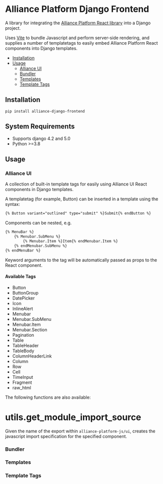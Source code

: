 # Alliance Platform Django Frontend

A library for integrating the [Alliance Platform React library](https://github.com/AllianceSoftware/alliance-platform-js) into a Django project.

Uses [Vite](https://vitejs.dev/) to bundle Javascript and perform server-side rendering, and supplies a number of templatetags to easily embed Alliance Platform React components into Django templates.

* [Installation](#installation)
* [Usage](#usage)
    * [Alliance UI](#alliance-ui)
    * [Bundler](#bundler)
    * [Templates](#templates)
    * [Template Tags](#template-tags)

## Installation

`pip install alliance-django-frontend`

## System Requirements

* Supports django 4.2 and 5.0
* Python >=3.8

## Usage

### Alliance UI

A collection of built-in template tags for easily using Alliance UI React components in Django templates.


A templatetag (for example, Button) can be inserted in a template using the syntax:
```html
{% Button variant="outlined" type="submit" %}Submit{% endButton %}
```
Components can be nested, e.g.
```html
{% MenuBar %}
    {% Menubar.SubMenu %}
        {% Menubar.Item %}Item{% endMenubar.Item %}
    {% endMenubar.SubMenu %}
{% endMenuBar %}
```

Keyword arguments to the tag will be automatically passed as props to the React component.

#### Available Tags

* Button
* ButtonGroup
* DatePicker
* Icon
* InlineAlert
* Menubar
* Menubar.SubMenu
* Menubar.Item
* Menubar.Section
* Pagination
* Table
* TableHeader
* TableBody
* ColumnHeaderLink
* Column
* Row
* Cell
* TimeInput
* Fragment
* raw_html

The following functions are also available:

# utils.get_module_import_source

Given the name of the export within `alliance-platform-js/ui`, creates the javascript import specification for the specified component.

### Bundler
### Templates
### Template Tags
